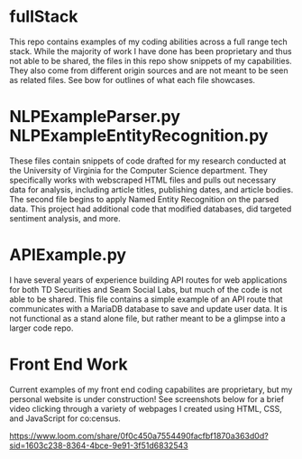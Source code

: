 # fullStack
This repo contains examples of my coding abilities across a full range tech stack. While the majority of work I have done has been proprietary and thus not able to be shared, the files in this repo show snippets of my capabilities. They also come from different origin sources and are not meant to be seen as related files. See bow for outlines of what each file showcases. 

# NLPExampleParser.py NLPExampleEntityRecognition.py

These files contain snippets of code drafted for my research conducted at the University of Virginia for the Computer Science department. They specifically works with webscraped HTML files and pulls out necessary data for analysis, including article titles, publishing dates, and article bodies. The second file begins to apply Named Entity Recognition on the parsed data. This project had additional code that modified databases, did targeted sentiment analysis, and more. 

# APIExample.py 

I have several years of experience building API routes for web applications for both TD Securities and Seam Social Labs, but much of the code is not able to be shared. This file contains a simple example of an API route that communicates with a MariaDB database to save and update user data. It is not functional as a stand alone file, but rather meant to be a glimpse into a larger code repo. 

# Front End Work 

Current examples of my front end coding capabilites are proprietary, but my personal website is under construction! See screenshots below for a brief video clicking through a variety of webpages I created using HTML, CSS, and JavaScript for co:census. 

https://www.loom.com/share/0f0c450a7554490facfbf1870a363d0d?sid=1603c238-8364-4bce-9e91-3f51d6832543


